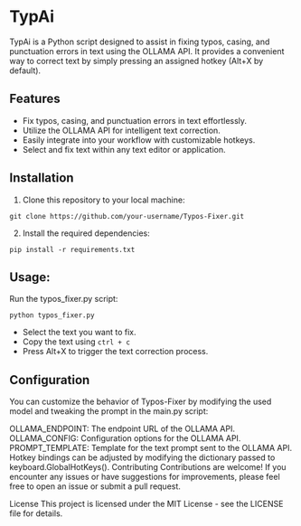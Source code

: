 # TypAi

TypAi is a Python script designed to assist in fixing typos, casing, and punctuation errors in text using the OLLAMA API. It provides a convenient way to correct text by simply pressing an assigned hotkey (Alt+X by default).

## Features

- Fix typos, casing, and punctuation errors in text effortlessly.
- Utilize the OLLAMA API for intelligent text correction.
- Easily integrate into your workflow with customizable hotkeys.
- Select and fix text within any text editor or application.

## Installation
1. Clone this repository to your local machine:
```
git clone https://github.com/your-username/Typos-Fixer.git
```
2. Install the required dependencies:
```
pip install -r requirements.txt
```

## Usage:
Run the typos_fixer.py script:
```
python typos_fixer.py
```
- Select the text you want to fix.
- Copy the text using ```ctrl + c```
- Press Alt+X to trigger the text correction process.

## Configuration
You can customize the behavior of Typos-Fixer by modifying the used model and tweaking the prompt in the main.py script:

OLLAMA_ENDPOINT: The endpoint URL of the OLLAMA API.
OLLAMA_CONFIG: Configuration options for the OLLAMA API.
PROMPT_TEMPLATE: Template for the text prompt sent to the OLLAMA API.
Hotkey bindings can be adjusted by modifying the dictionary passed to keyboard.GlobalHotKeys().
Contributing
Contributions are welcome! If you encounter any issues or have suggestions for improvements, please feel free to open an issue or submit a pull request.

License
This project is licensed under the MIT License - see the LICENSE file for details.
